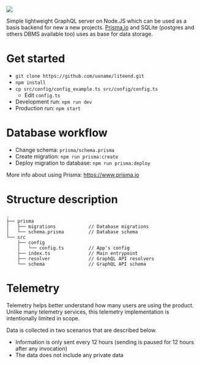 ![](.github/img.png)

Simple lightweight GraphQL server on Node.JS 
which can be used as a basis backend for new a new projects.
[Prisma.io](https://www.prisma.io) and SQLite (postgres and 
others DBMS available too) uses as base for data storage. 

# Get started
- `git clone https://github.com/uxname/liteend.git`
- `npm install`
- `cp src/config/config_example.ts src/config/config.ts`
  - Edit `config.ts`
- Development run: `npm run dev`
- Production run: `npm start`

# Database workflow
- Change schema: `prisma/schema.prisma`
- Create migration: `npm run prisma:create`
- Deploy migration to database: `npm run prisma:deploy`

More info about using Prisma: https://www.prisma.io

# Structure description
```
.
├── prisma
│   ├── migrations            // Database migrations
│   └── schema.prisma         // Database schema
└── src
    ├── config
    │   └── config.ts         // App's config
    ├── index.ts              // Main entrypoint
    ├── resolver              // GraphQL API resolvers
    └── schema                // GraphQL API schema
```

# Telemetry

Telemetry helps better understand how many users are using the product.
Unlike many telemetry services, this telemetry implementation is 
intentionally limited in scope.

Data is collected in two scenarios that are described below.
- Information is only sent every 12 hours (sending is paused for 12 hours after any invocation)
- The data does not include any private data
